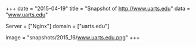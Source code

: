
+++
date = "2015-04-19"
title = "Snapshot of http://www.uarts.edu"
data = "www.uarts.edu"

Server = ["Nginx"]
domain = ["uarts.edu"]

  image = "snapshots/2015_16/www.uarts.edu.png"
+++
#
